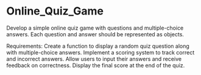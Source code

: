 # Online_Quiz_Game
Develop a simple online quiz game with questions and multiple-choice answers. Each question and answer should be represented as objects.

Requirements:
Create a function to display a random quiz question along with multiple-choice answers.
Implement a scoring system to track correct and incorrect answers.
Allow users to input their answers and receive feedback on correctness.
Display the final score at the end of the quiz.
